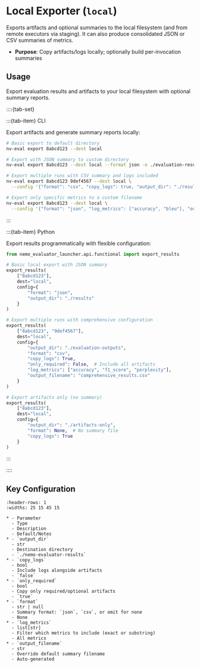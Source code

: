 # Local Exporter (`local`)

Exports artifacts and optional summaries to the local filesystem (and from remote executors via staging). It can also produce consolidated JSON or CSV summaries of metrics.

- **Purpose**: Copy artifacts/logs locally; optionally build per-invocation summaries

## Usage

Export evaluation results and artifacts to your local filesystem with optional summary reports.


::::{tab-set}

:::{tab-item} CLI

Export artifacts and generate summary reports locally:

```bash
# Basic export to default directory
nv-eval export 8abcd123 --dest local

# Export with JSON summary to custom directory
nv-eval export 8abcd123 --dest local --format json -o ./evaluation-results/

# Export multiple runs with CSV summary and logs included
nv-eval export 8abcd123 9def4567 --dest local \
  --config '{"format": "csv", "copy_logs": true, "output_dir": "./results"}'

# Export only specific metrics to a custom filename
nv-eval export 8abcd123 --dest local \
  --config '{"format": "json", "log_metrics": ["accuracy", "bleu"], "output_filename": "model_metrics.json"}'
```

:::

:::{tab-item} Python

Export results programmatically with flexible configuration:

```python
from nemo_evaluator_launcher.api.functional import export_results

# Basic local export with JSON summary
export_results(
    ["8abcd123"], 
    dest="local", 
    config={
        "format": "json", 
        "output_dir": "./results"
    }
)

# Export multiple runs with comprehensive configuration
export_results(
    ["8abcd123", "9def4567"], 
    dest="local", 
    config={
        "output_dir": "./evaluation-outputs",
        "format": "csv",
        "copy_logs": True,
        "only_required": False,  # Include all artifacts
        "log_metrics": ["accuracy", "f1_score", "perplexity"],
        "output_filename": "comprehensive_results.csv"
    }
)

# Export artifacts only (no summary)
export_results(
    ["8abcd123"], 
    dest="local", 
    config={
        "output_dir": "./artifacts-only",
        "format": None,  # No summary file
        "copy_logs": True
    }
)
```

:::

::::

## Key Configuration

```{list-table}
:header-rows: 1
:widths: 25 15 45 15

* - Parameter
  - Type
  - Description
  - Default/Notes
* - `output_dir`
  - str
  - Destination directory
  - `./nemo-evaluator-results`
* - `copy_logs`
  - bool
  - Include logs alongside artifacts
  - `false`
* - `only_required`
  - bool
  - Copy only required/optional artifacts
  - `true`
* - `format`
  - str | null
  - Summary format: `json`, `csv`, or omit for none
  - None
* - `log_metrics`
  - list[str]
  - Filter which metrics to include (exact or substring)
  - All metrics
* - `output_filename`
  - str
  - Override default summary filename
  - Auto-generated
```

